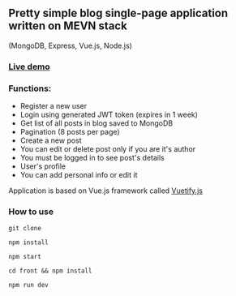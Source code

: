 ## Pretty simple blog single-page application written on MEVN stack
(MongoDB, Express, Vue.js, Node.js)

### [Live demo](https://warm-castle-13681.herokuapp.com/)

### Functions:

* Register a new user
* Login using generated JWT token (expires in 1 week)
* Get list of all posts in blog saved to MongoDB
* Pagination (8 posts per page)
* Create a new post
* You can edit or delete post only if you are it's author
* You must be logged in to see post's details
* User's profile
* You can add personal info or edit it

Application is based on Vue.js framework called [Vuetify.js](https://vuetifyjs.com/en/)

### How to use

`git clone`

`npm install`

`npm start`

`cd front && npm install`

`npm run dev`

